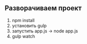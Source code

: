 ## Разворачиваем проект 
1. npm install
2. установить gulp
3. запустить app.js -> node app.js
4. gulp watch